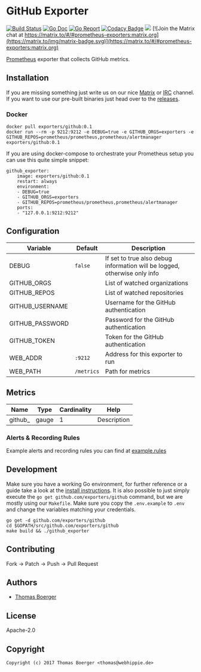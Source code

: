 # GitHub Exporter

[![Build Status](http://github.dronehippie.de/api/badges/exporters/github/status.svg)](http://github.dronehippie.de/exporters/github)
[![Go Doc](https://godoc.org/github.com/exporters/github?status.svg)](http://godoc.org/github.com/exporters/github)
[![Go Report](http://goreportcard.com/badge/github.com/exporters/github)](http://goreportcard.com/report/github.com/exporters/github)
[![Codacy Badge](https://api.codacy.com/project/badge/Grade/7812da994c7541a39d41e9b505c8fe7f)](https://www.codacy.com/app/exporters/github?utm_source=github.com&amp;utm_medium=referral&amp;utm_content=exporters/github&amp;utm_campaign=Badge_Grade)
[![](https://images.microbadger.com/badges/image/exporters/github.svg)](http://microbadger.com/images/exporters/github "Get your own image badge on microbadger.com")
[![Join the Matrix chat at https://matrix.to/#/#prometheus-exporters:matrix.org](https://matrix.to/img/matrix-badge.svg)](https://matrix.to/#/#prometheus-exporters:matrix.org)

[Prometheus](https://prometheus.io/) exporter that collects GitHub metrics.


## Installation

If you are missing something just write us on our nice [Matrix](https://matrix.to/#/#prometheus-exporters:matrix.org) or [IRC](https://webchat.freenode.net/?channels=prometheus-exporters) channel. If you want to use our pre-built binaries just head over to the [releases](https://github.com/exporters/github/releases).


### Docker

```
docker pull exporters/github:0.1
docker run --rm -p 9212:9212 -e DEBUG=true -e GITHUB_ORGS=exporters -e GITHUB_REPOS=prometheus/prometheus,prometheus/alertmanager exporters/github:0.1
```

If you are using docker-compose to orchestrate your Prometheus setup you can use this quite simple snippet:

```
github_exporter:
    image: exporters/github:0.1
    restart: always
    environment:
    - DEBUG=true
    - GITHUB_ORGS=exporters
    - GITHUB_REPOS=prometheus/prometheus,prometheus/alertmanager
    ports:
    - "127.0.0.1:9212:9212"
```


## Configuration

| Variable | Default | Description |
|----------|---------|-------------|
| DEBUG | `false` | If set to true also debug information will be logged, otherwise only info |
| GITHUB_ORGS |  | List of watched organizations |
| GITHUB_REPOS |  | List of watched repositories |
| GITHUB_USERNAME |  | Username for the GitHub authentication |
| GITHUB_PASSWORD |  | Password for the GitHub authentication |
| GITHUB_TOKEN |  | Token for the GitHub authentication |
| WEB_ADDR | `:9212` | Address for this exporter to run |
| WEB_PATH | `/metrics` | Path for metrics  |


## Metrics


| Name | Type | Cardinality | Help |
|------|------|-------------|------|
| github_ | gauge | 1 | Description |


### Alerts & Recording Rules

Example alerts and recording rules you can find at [example.rules](example.rules)


## Development

Make sure you have a working Go environment, for further reference or a guide take a look at the [install instructions](http://golang.org/doc/install.html). It is also possible to just simply execute the `go get github.com/exporters/github` command, but we are mostly using our `Makefile`. Make sure you copy the `.env.example` to `.env` and change the variables matching your credentials.

```
go get -d github.com/exporters/github
cd $GOPATH/src/github.com/exporters/github
make build && ./github_exporter
```


## Contributing

Fork -> Patch -> Push -> Pull Request


## Authors

* [Thomas Boerger](https://github.com/tboerger)


## License

Apache-2.0


## Copyright

```
Copyright (c) 2017 Thomas Boerger <thomas@webhippie.de>
```
